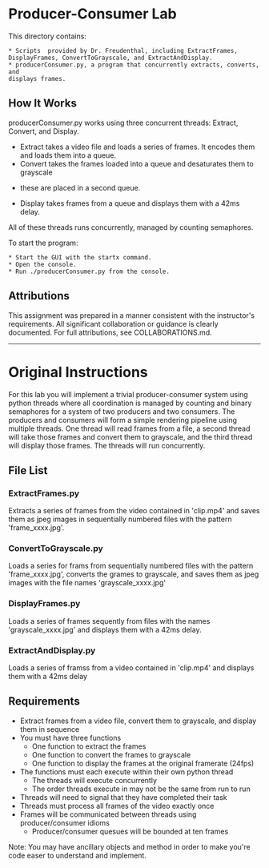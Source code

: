 # Producer-Consumer Lab
This directory contains:
~~~
* Scripts  provided by Dr. Freudenthal, including ExtractFrames,
DisplayFrames, ConvertToGrayscale, and ExtractAndDisplay.
* producerConsumer.py, a program that concurrently extracts, converts, and
displays frames.
~~~

## How It Works
producerConsumer.py works using three concurrent threads: Extract, Convert,
and Display.

* Extract takes a video file and loads a series of frames. It encodes them and
loads them into a queue.
* Convert takes the frames loaded into a queue and desaturates them to grayscale
- these are placed in a second queue.
* Display takes frames from a queue and displays them with a 42ms delay.

All of these threads runs concurrently, managed by counting semaphores.

To start the program:

~~~
* Start the GUI with the startx command.
* Open the console.
* Run ./producerConsumer.py from the console.
~~~

## Attributions
This assignment was prepared in a manner consistent with the instructor's
requirements. All significant collaboration or guidance is clearly
documented. For full attributions, see COLLABORATIONS.md.

---

# Original Instructions

For this lab you will implement a trivial producer-consumer system using
python threads where all coordination is managed by counting and binary
semaphores for a system of two producers and two consumers. The producers and
consumers will form a simple rendering pipeline using multiple threads. One
thread will read frames from a file, a second thread will take those frames
and convert them to grayscale, and the third thread will display those
frames. The threads will run concurrently.

## File List
### ExtractFrames.py
Extracts a series of frames from the video contained in 'clip.mp4' and saves 
them as jpeg images in sequentially numbered files with the pattern
'frame_xxxx.jpg'.

### ConvertToGrayscale.py
Loads a series for frams from sequentially numbered files with the pattern
'frame_xxxx.jpg', converts the grames to grayscale, and saves them as jpeg
images with the file names 'grayscale_xxxx.jpg'

### DisplayFrames.py
Loads a series of frames sequently from files with the names
'grayscale_xxxx.jpg' and displays them with a 42ms delay.

### ExtractAndDisplay.py
Loads a series of framss from a video contained in 'clip.mp4' and displays 
them with a 42ms delay

## Requirements
* Extract frames from a video file, convert them to grayscale, and display
them in sequence
* You must have three functions
  * One function to extract the frames
  * One function to convert the frames to grayscale
  * One function to display the frames at the original framerate (24fps)
* The functions must each execute within their own python thread
  * The threads will execute concurrently
  * The order threads execute in may not be the same from run to run
* Threads will need to signal that they have completed their task
* Threads must process all frames of the video exactly once
* Frames will be communicated between threads using producer/consumer idioms
  * Producer/consumer quesues will be bounded at ten frames

Note: You may have ancillary objects and method in order to make you're code easer to understand and implement.



